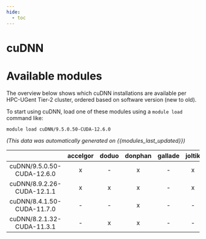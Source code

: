 ```yaml
---
hide:
  - toc
---
```


cuDNN
=====

# Available modules


The overview below shows which cuDNN installations are available per HPC-UGent Tier-2 cluster, ordered based on software version (new to old).

To start using cuDNN, load one of these modules using a `module load` command like:

```shell
module load cuDNN/9.5.0.50-CUDA-12.6.0
```

*(This data was automatically generated on {{modules_last_updated}})*  

| |accelgor|doduo|donphan|gallade|joltik|shinx|skitty|
| :---: | :---: | :---: | :---: | :---: | :---: | :---: | :---: |
|cuDNN/9.5.0.50-CUDA-12.6.0|x|-|x|-|x|-|-|
|cuDNN/8.9.2.26-CUDA-12.1.1|x|x|x|-|x|x|x|
|cuDNN/8.4.1.50-CUDA-11.7.0|-|-|x|-|-|-|-|
|cuDNN/8.2.1.32-CUDA-11.3.1|-|x|x|-|-|-|-|
